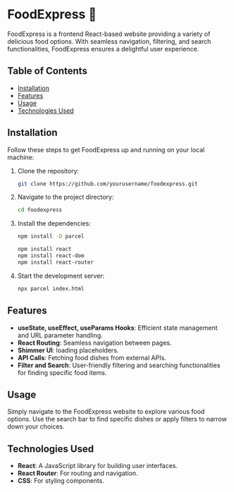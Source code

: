 # FoodExpress 🍔

FoodExpress is a frontend React-based website providing a variety of delicious food options. With seamless navigation, filtering, and search functionalities, FoodExpress ensures a delightful user experience.

## Table of Contents
- [Installation](#installation)
- [Features](#features)
- [Usage](#usage)
- [Technologies Used](#technologies-used)

## Installation
Follow these steps to get FoodExpress up and running on your local machine:

1. Clone the repository:
    ```bash
    git clone https://github.com/yourusername/foodexpress.git
    ```

2. Navigate to the project directory:
    ```bash
    cd foodexpress
    ```

3. Install the dependencies:
    ```bash
    npm install -D parcel
    ```
     ```bash
    npm install react
    npm install react-dom
    npm install react-router
    ```

4. Start the development server:
    ```bash
    npx parcel index.html
    ```

## Features
- **useState, useEffect, useParams Hooks**: Efficient state management and URL parameter handling.
- **React Routing**: Seamless navigation between pages.
- **Shimmer UI**:  loading placeholders.
- **API Calls**: Fetching food dishes from external APIs.
- **Filter and Search**: User-friendly filtering and searching functionalities for finding specific food items.

## Usage
Simply navigate to the FoodExpress website to explore various food options. Use the search bar to find specific dishes or apply filters to narrow down your choices.

## Technologies Used
- **React**: A JavaScript library for building user interfaces.
- **React Router**: For routing and navigation.
- **CSS**: For styling components.
